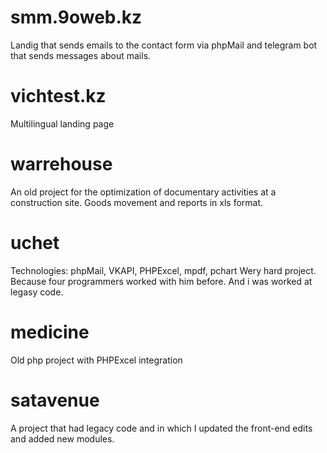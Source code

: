 # smm.9oweb.kz
Landig that sends emails to the contact form via phpMail and telegram bot that sends messages about mails.
# vichtest.kz
Multilingual landing page
# warrehouse
An old project for the optimization of documentary activities at a construction site. Goods movement and reports in xls format.
# uchet
Technologies: phpMail, VKAPI, PHPExcel, mpdf, pchart
Wery hard project. Because four programmers worked with him before. And i was worked at legasy code.
# medicine
Old php project with PHPExcel integration
# satavenue
A project that had legacy code and in which I updated the front-end edits and added new modules.